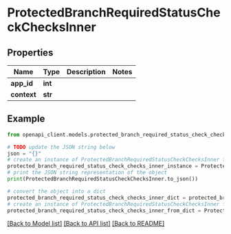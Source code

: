 # ProtectedBranchRequiredStatusCheckChecksInner


## Properties

Name | Type | Description | Notes
------------ | ------------- | ------------- | -------------
**app_id** | **int** |  | 
**context** | **str** |  | 

## Example

```python
from openapi_client.models.protected_branch_required_status_check_checks_inner import ProtectedBranchRequiredStatusCheckChecksInner

# TODO update the JSON string below
json = "{}"
# create an instance of ProtectedBranchRequiredStatusCheckChecksInner from a JSON string
protected_branch_required_status_check_checks_inner_instance = ProtectedBranchRequiredStatusCheckChecksInner.from_json(json)
# print the JSON string representation of the object
print(ProtectedBranchRequiredStatusCheckChecksInner.to_json())

# convert the object into a dict
protected_branch_required_status_check_checks_inner_dict = protected_branch_required_status_check_checks_inner_instance.to_dict()
# create an instance of ProtectedBranchRequiredStatusCheckChecksInner from a dict
protected_branch_required_status_check_checks_inner_from_dict = ProtectedBranchRequiredStatusCheckChecksInner.from_dict(protected_branch_required_status_check_checks_inner_dict)
```
[[Back to Model list]](../README.md#documentation-for-models) [[Back to API list]](../README.md#documentation-for-api-endpoints) [[Back to README]](../README.md)



